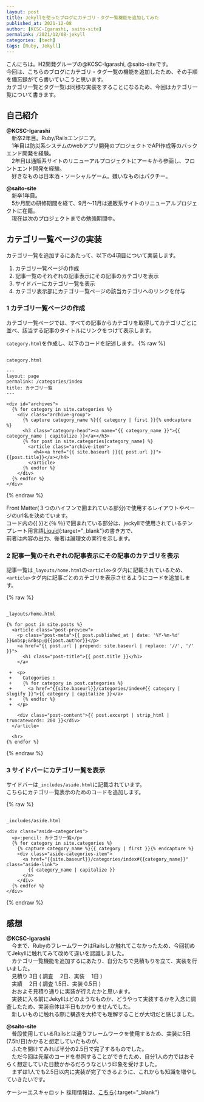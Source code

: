 ```yaml
---
layout: post
title: Jekyllを使ったブログにカテゴリ・タグ一覧機能を追加してみた
published_at: 2021-12-08
author: [KCSC-Igarashi, saito-site]
permalink: /2021/12/08-jekyll
categories: [tech]
tags: [Ruby, Jekyll]
---
```


こんにちは。H2開発グループの@KCSC-Igarashi, @saito-siteです。  
今回は、こちらのブログにカテゴリ・タグ一覧の機能を追加したため、その手順を備忘録がてら書いていこうと思います。  
カテゴリ一覧とタグ一覧は同様な実装をすることになるため、今回はカテゴリ一覧について書きます。  

## 自己紹介
**@KCSC-Igarashi**  
　新卒2年目。Ruby/Railsエンジニア。  
　1年目は防災系システムのwebアプリ開発のプロジェクトでAPI作成等のバックエンド開発を経験。  
　2年目は通販系サイトのリニューアルプロジェクトにアーキから参画し、フロントエンド開発を経験。  
　好きなものは日本酒・ソーシャルゲーム。嫌いなものはパクチー。

**@saito-site**  
　新卒1年目。  
　5か月間の研修期間を経て、9月～11月は通販系サイトのリニューアルプロジェクトに在籍。  
　現在は次のプロジェクトまでの勉強期間中。

## カテゴリ一覧ページの実装

カテゴリ一覧を追加するにあたって、以下の4項目について実装します。

1. カテゴリ一覧ページの作成  
1. 記事一覧のそれぞれの記事表示にその記事のカテゴリを表示  
1. サイドバーにカテゴリ一覧を表示  
1. カテゴリ表示部にカテゴリ一覧ページの該当カテゴリへのリンクを付与  


### 1 カテゴリ一覧ページの作成

カテゴリ一覧ページでは、すべての記事からカテゴリを取得してカテゴリごとに並べ、該当する記事のタイトルにリンクをつけて表示します。

`category.html`を作成し、以下のコードを記述します。
{% raw %} 
```

category.html

---
layout: page
permalink: /categories/index
title: カテゴリ一覧
---

<div id="archives">
  {% for category in site.categories %}
    <div class="archive-group">
      {% capture category_name %}{{ category | first }}{% endcapture %}
      <h3 class="category-head"><a name="{{ category_name }}">{{ category_name | capitalize }}</a></h3>
      {% for post in site.categories[category_name] %}
        <article class="archive-item">
          <h4><a href="{{ site.baseurl }}{{ post.url }}">{{post.title}}</a></h4>
        </article>
      {% endfor %}
    </div>
  {% endfor %}
</div>
```
{% endraw %} 

Front Matter(３つのハイフンで囲まれている部分)で使用するレイアウトやページのurl名を決めています。  
コード内の\{\{ \}\}と\{％ ％\}で囲まれている部分は、jeckyllで使用されているテンプレート用言語[Liquid](https://shopify.github.io/liquid/){:target="_blank"}の書き方で、  
前者は内容の出力、後者は論理文の実行を示します。 

### 2 記事一覧のそれぞれの記事表示にその記事のカテゴリを表示

記事一覧は`_layouts/home.html`の`<article>`タグ内に記載されているため、  
`<article>`タグ内に記事ごとのカテゴリを表示させるようにコードを追加します。  

{% raw %} 
```

_layouts/home.html

{% for post in site.posts %}
  <article class="post-preview">
    <p class="post-meta">{{ post.published_at | date: '%Y-%m-%d' }}&nbsp;&nbsp;@{{post.author}}</p>
    <a href="{{ post.url | prepend: site.baseurl | replace: '//', '/' }}">
      <h1 class="post-title">{{ post.title }}</h1>
    </a>

 +  <p>
 +    Categories :
 +    {% for category in post.categories %}
 +      <a href="{{site.baseurl}}/categories/index#{{ category | slugify }}">{{ category | capitalize }}</a>
 +    {% endfor %}
 +  </p>

    <div class="post-content">{{ post.excerpt | strip_html | truncatewords: 200 }}</div>
  </article>

  <hr>
{% endfor %}
```
{% endraw %} 

### 3 サイドバーにカテゴリ一覧を表示

サイドバーは`_includes/aside.html`に記載されています。  
こちらにカテゴリ一覧表示のためのコードを追加します。  

{% raw %} 
```

_includes/aside.html

<div class="aside-categories">
  <p>:pencil: カテゴリ一覧</p>
  {% for category in site.categories %}
    {% capture category_name %}{{ category | first }}{% endcapture %}
    <div class="aside-categories-item">
      <a href="{{site.baseurl}}/categories/index#{{category_name}}" class="aside-link">
        {{ category_name | capitalize }}
      </a>
    </div>
  {% endfor %}
</div>
```
{% endraw %} 

## 感想

**@KCSC-Igarashi**  
　今まで、RubyのフレームワークはRailsしか触れてこなかったため、今回初めてJekyllに触れてみて改めて違いを認識しました。  
　カテゴリ一覧機能を追加するにあたり、自分たちで見積もりを立て、実装を行いました。  
　見積り 3日 ( 調査 　2日、実装 　1日 )  
　実績 　2日 ( 調査 1.5日、実装 0.5日 )  
　おおよそ見積り通りに実装が行えたかと思います。  
　実装に入る前にJekyllはどのようなものか、どうやって実装するかを入念に調査したため、実装自体は半日もかかりませんでした。  
　新しいものに触れる際に構造を大枠でも理解することが大切だと感じました。  

**@saito-site**  
　普段使用しているRailsとは違うフレームワークを使用するため、実装に5日(7.5h/日)かかると想定していたものが、  
　ふたを開けてみれば半分の2.5日で完了するものでした。  
　ただ今回は先輩のコードを参照することができたため、自分1人の力ではおそらく想定していた日数かかるだろうなという印象を受けました。  
　まずは1人でも2.5日以内に実装が完了できるように、これからも知識を増やしていきたいです。


ケーシーエスキャロット 採用情報は、[こちら](https://www.carrot.co.jp/recruit){:target="_blank"}
